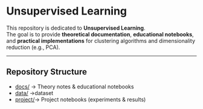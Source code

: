 # Unsupervised Learning

This repository is dedicated to **Unsupervised Learning**.  
The goal is to provide **theoretical documentation**, **educational notebooks**, and **practical implementations** for clustering algorithms and dimensionality reduction (e.g., PCA).  

---

## Repository Structure
- [docs/](docs) → Theory notes & educational notebooks  
- [data/](data) →dataset 
- [project/](project)→ Project notebooks (experiments & results)  
